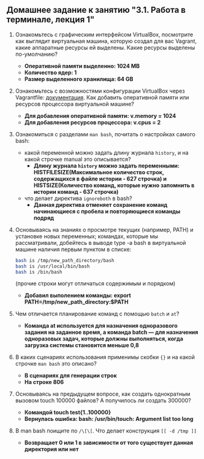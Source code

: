 ## Домашнее задание к занятию "3.1. Работа в терминале, лекция 1"

1. Ознакомьтесь с графическим интерфейсом VirtualBox, посмотрите как выглядит виртуальная машина, 
   которую создал для вас Vagrant, какие аппаратные ресурсы ей выделены. Какие ресурсы выделены по-умолчанию?
    - **Оперативной памяти выделенно: 1024 MB**
    - **Количество ядер: 1**
    - **Размер выделенного хранилища: 64 GB**

1. Ознакомьтесь с возможностями конфигурации VirtualBox через Vagrantfile: 
   [документация](https://www.vagrantup.com/docs/providers/virtualbox/configuration.html). 
   Как добавить оперативной памяти или ресурсов процессора виртуальной машине?
    - **Для добавления оперативной памяти: v.memory = 1024**
    - **Для добавления ресурсов процессора: v.cpus = 2**


1. Ознакомиться с разделами `man bash`, почитать о настройках самого bash:
    - какой переменной можно задать длину журнала `history`, и на какой строчке manual это описывается?
        - **Длину журнала `history` можно задать переменными: HISTFILESIZE(Максимальное количество строк, содержащихся в файле истории - 627 строчка) 
          и HISTSIZE(Количество команд, которые нужно запомнить в истории команд - 637 строчка)**
    - что делает директива `ignoreboth` в bash?
        - **Данная директива отменяет сохранение команд начинающиеся с пробела и повторяющиеся команды подряд**

1. Основываясь на знаниях о просмотре текущих (например, PATH) и установке новых переменных; командах, которые мы рассматривали, добейтесь в выводе type -a bash в виртуальной машине наличия первым пунктом в списке:

	```bash
	bash is /tmp/new_path_directory/bash
	bash is /usr/local/bin/bash
	bash is /bin/bash
	```

	(прочие строки могут отличаться содержимым и порядком)

    - **Добавил выполением команды: export PATH=/tmp/new_path_directory:$PATH**
    
1. Чем отличается планирование команд с помощью `batch` и `at`?
    - **Команда at используется для назначения одноразового задания на заданное время, а команда batch — для назначения одноразовых задач, которые должны выполняться, когда загрузка системы становится меньше 0,8**
    
1. В каких сценариях использования применимы скобки `{}` и на какой строчке `man bash` это описано?
   - **В сценариях для генерации строк**
   - **На строке 806**

1. Основываясь на предыдущем вопросе, как создать однократным вызовом touch 100000 файлов? 
   А получилось ли создать 300000?
   - **Командой touch test{1..100000}**
   - **Вернулась ошибка: bash: /usr/bin/touch: Argument list too long**
   
1. В man bash поищите по `/\[\[`. Что делает конструкция `[[ -d /tmp ]]`
   - **Возвращает 0 или 1 в зависимости от того существует данная директория или нет**